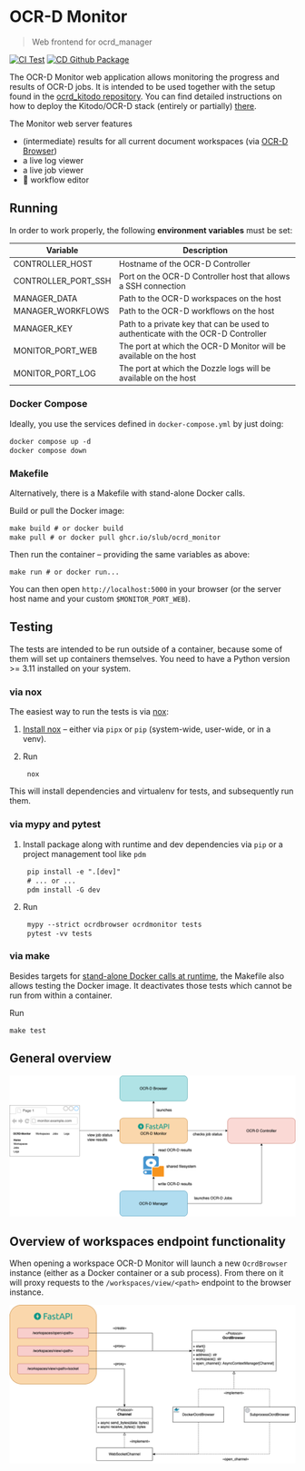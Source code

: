 # OCR-D Monitor

> Web frontend for ocrd_manager

[![CI Test](https://github.com/slub/ocrd_monitor/actions/workflows/test-ci.yml/badge.svg)](https://github.com/slub/ocrd_monitor/actions/workflows/test-ci.yml)
[![CD Github Package](https://github.com/slub/ocrd_monitor/actions/workflows/publish.yml/badge.svg)](https://github.com/slub/ocrd_monitor/actions/workflows/publish.yml)

The OCR-D Monitor web application allows monitoring the progress and results of OCR-D jobs.
It is intended to be used together with the setup found in the [ocrd_kitodo repository](https://github.com/slub/ocrd_kitodo).
You can find detailed instructions on how to deploy the Kitodo/OCR-D stack (entirely or partially) [there](https://slub.github.io/ocrd_kitodo).

The Monitor web server features
- (intermediate) results for all current document workspaces (via [OCR-D Browser](https://github.com/hnesk/browse-ocrd))
- a live log viewer
- a live job viewer
- :construction: workflow editor

## Running

In order to work properly, the following **environment variables** must be set:

| Variable            | Description                                                                      |
| ------------------- | -------------------------------------------------------------------------------- |
| CONTROLLER_HOST     | Hostname of the OCR-D Controller                                                 |
| CONTROLLER_PORT_SSH | Port on the OCR-D Controller host that allows a SSH connection                   |
| MANAGER_DATA        | Path to the OCR-D workspaces on the host                                         |
| MANAGER_WORKFLOWS   | Path to the OCR-D workflows on the host                                          |
| MANAGER_KEY         | Path to a private key that can be used to authenticate with the OCR-D Controller |
| MONITOR_PORT_WEB    | The port at which the OCR-D Monitor will be available on the host                |
| MONITOR_PORT_LOG    | The port at which the Dozzle logs will be available on the host                  |

### Docker Compose

Ideally, you use the services defined in `docker-compose.yml` by just doing:

    docker compose up -d
    docker compose down

### Makefile

Alternatively, there is a Makefile with stand-alone Docker calls.

Build or pull the Docker image:

    make build # or docker build
    make pull # or docker pull ghcr.io/slub/ocrd_monitor

Then run the container – providing the same variables as above:

    make run # or docker run...

You can then open `http://localhost:5000` in your browser (or the server host name and your custom `$MONITOR_PORT_WEB`).


## Testing

The tests are intended to be run outside of a container,
because some of them will set up containers themselves.
You need to have a Python version >= 3.11 installed on your system.

### via nox

The easiest way to run the tests is via [nox](https://nox.readthedocs.io/):

1. [Install nox](https://nox.readthedocs.io/) – either via `pipx` or `pip` (system-wide, user-wide, or in a venv).
2. Run

        nox

This will install dependencies and virtualenv for tests,
and subsequently run them.

### via mypy and pytest

1. Install package along with runtime and dev dependencies
   via `pip` or a project management tool like `pdm`

        pip install -e ".[dev]"
        # ... or ...
        pdm install -G dev

2. Run

        mypy --strict ocrdbrowser ocrdmonitor tests
        pytest -vv tests

### via make

Besides targets for [stand-alone Docker calls at runtime](#Makefile),
the Makefile also allows testing the Docker image. It deactivates
those tests which cannot be run from within a container.

Run

    make test


## General overview

![](docs/img/monitor-overview.png)

## Overview of workspaces endpoint functionality

When opening a workspace OCR-D Monitor will launch a new `OcrdBrowser` instance (either as a Docker container or a sub process).
From there on it will proxy requests to the `/workspaces/view/<path>` endpoint to the browser instance.

![](docs/img/workspaces-endpoint.png)
